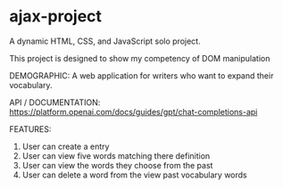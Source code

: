 # ajax-project

A dynamic HTML, CSS, and JavaScript solo project.

This project is designed to show my competency of DOM manipulation

DEMOGRAPHIC:
A web application for writers who want to expand their vocabulary.

API / DOCUMENTATION:
https://platform.openai.com/docs/guides/gpt/chat-completions-api

FEATURES:
1. User can create a entry
2. User can view five words matching there definition
3. User can view the words they choose from the past
4. User can delete a word from the view past vocabulary words
